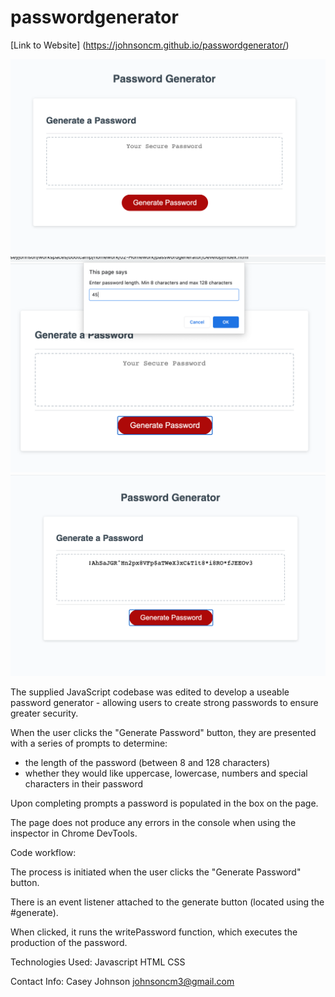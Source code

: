 # **passwordgenerator**

[Link to Website] (https://johnsoncm.github.io/passwordgenerator/)

**![Screenshot of Website](./Assets/Images/Website_Screenshot_1_Generate.png)**
**![Screenshot of Website](./Assets/Images/Website_Screenshot_3_Prompt.png)**
**![Screenshot of Website](./Assets/Images/Website_Screenshot_2_Result.png)**


The supplied JavaScript codebase was edited to develop a useable password generator - allowing users to create strong passwords to ensure greater security.

When the user clicks the "Generate Password" button, they are presented with a series of prompts to determine:
- the length of the password (between 8 and 128 characters)
- whether they would like uppercase, lowercase, numbers and special characters in their password

Upon completing prompts a password is populated in the box on the page.

The page does not produce any errors in the console when using the inspector in Chrome DevTools.

Code workflow: 

The process is initiated when the user clicks the "Generate Password" button. 

There is an event listener attached to the generate button (located using the #generate). 

When clicked, it runs the writePassword function, which executes the production of the password.

Technologies Used:
Javascript
HTML
CSS

Contact Info:
Casey Johnson
johnsoncm3@gmail.com




